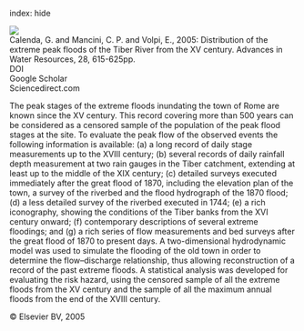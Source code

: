 index: hide

<div class="Citation">
    <div class="Citation-thumb CitationThumb-linked"  data-href="https://doi.org/10.1016/j.advwatres.2004.09.010">
      <img src="https://static.claimspace.cloud/climate-study-static/refs/thumbs/5/Calenda_et_al_2005-thumb.png" />
    </div>

  <div class="Citation-body">
    <div class="Citation-text">Calenda, G. and Mancini, C. P. and Volpi, E., 2005: Distribution of the extreme peak floods of the Tiber River from the XV century. <span class="Article-journal">Advances in Water Resources, </span><span class="Article-volume">28, </span>615-625pp.</div>
    <div class="Citation-links">
      <div class="CitationLink" data-href="https://doi.org/10.1016/j.advwatres.2004.09.010">
        <div class="CitationLink-icon CitationLink-Doi"></div>
        <div class="CitationLink-text">DOI</div>
      </div>
      <div class="CitationLink" data-href="https://scholar.google.com/scholar?q=10.1016/j.advwatres.2004.09.010">
        <div class="CitationLink-icon CitationLink-Scholar"></div>
        <div class="CitationLink-text">Google Scholar</div>
      </div>
      <div class="CitationLink" data-href="http://www.sciencedirect.com/science/article/pii/S0309170805000163">
        <div class="CitationLink-icon CitationLink-Publisher"></div>
        <div class="CitationLink-text">Sciencedirect.com</div>
      </div>
    </div>
  </div>
</div>

The peak stages of the extreme floods inundating the town of Rome are known since the XV century. This record covering more than 500 years can be considered as a censored sample of the population of the peak flood stages at the site. To evaluate the peak flow of the observed events the following information is available: (a) a long record of daily stage measurements up to the XVIII century; (b) several records of daily rainfall depth measurement at two rain gauges in the Tiber catchment, extending at least up to the middle of the XIX century; (c) detailed surveys executed immediately after the great flood of 1870, including the elevation plan of the town, a survey of the riverbed and the flood hydrograph of the 1870 flood; (d) a less detailed survey of the riverbed executed in 1744; (e) a rich iconography, showing the conditions of the Tiber banks from the XVI century onward; (f) contemporary descriptions of several extreme floodings; and (g) a rich series of flow measurements and bed surveys after the great flood of 1870 to present days. A two-dimensional hydrodynamic model was used to simulate the flooding of the old town in order to determine the flow–discharge relationship, thus allowing reconstruction of a record of the past extreme floods. A statistical analysis was developed for evaluating the risk hazard, using the censored sample of all the extreme floods from the XV century and the sample of all the maximum annual floods from the end of the XVIII century.

<div class="Citation-copy">
&copy; Elsevier BV, 2005
</div>